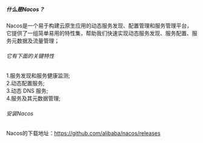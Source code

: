 ##### 什么是Nacos？
Nacos是一个易于构建云原生应用的动态服务发现、配置管理和服务管理平台，它提供了一组简单易用的特性集，帮助我们快速实现动态服务发现、服务配置、服务元数据及流量管理；
###### 它有下面的关键特性
1.服务发现和服务健康监测;  
2.动态配置服务;  
3.动态 DNS 服务;  
4.服务及其元数据管理;  

###### 安装Nacos
Nacos的下载地址：https://github.com/alibaba/nacos/releases  

